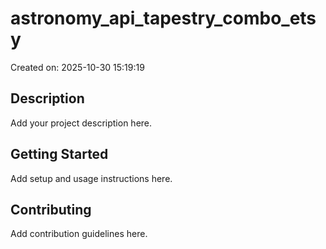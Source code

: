 # astronomy_api_tapestry_combo_etsy

Created on: 2025-10-30 15:19:19

## Description

Add your project description here.

## Getting Started

Add setup and usage instructions here.

## Contributing

Add contribution guidelines here.
